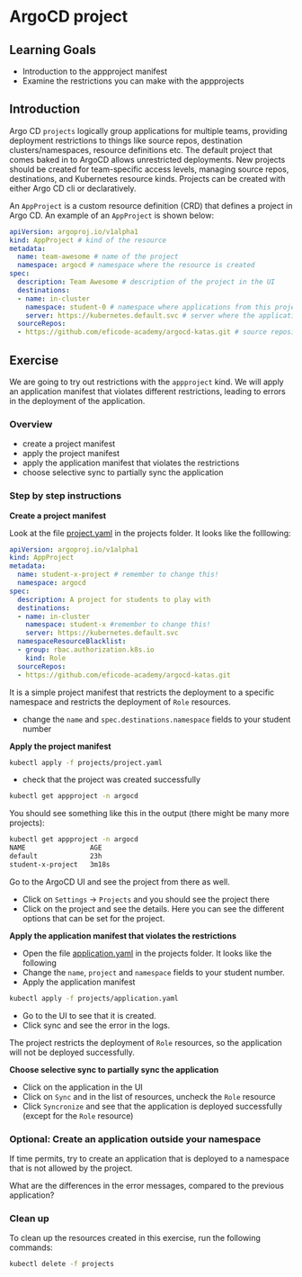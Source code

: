 # ArgoCD project

## Learning Goals

- Introduction to the appproject manifest
- Examine the restrictions you can make with the appprojects

## Introduction

Argo CD `projects` logically group applications for multiple teams, providing deployment restrictions to things like source repos, destination clusters/namespaces, resource definitions etc. 
The default project that comes baked in to ArgoCD allows unrestricted deployments. 
New projects should be created for team-specific access levels, managing source repos, destinations, and Kubernetes resource kinds.
Projects can be created with either Argo CD cli or declaratively.


An `AppProject` is a custom resource definition (CRD) that defines a project in Argo CD. An example of an `AppProject` is shown below:

```yaml
apiVersion: argoproj.io/v1alpha1
kind: AppProject # kind of the resource
metadata:
  name: team-awesome # name of the project
  namespace: argocd # namespace where the resource is created
spec:
  description: Team Awesome # description of the project in the UI
  destinations:
  - name: in-cluster
    namespace: student-0 # namespace where applications from this project can be deployed
    server: https://kubernetes.default.svc # server where the applications can be deployed
  sourceRepos:
  - https://github.com/eficode-academy/argocd-katas.git # source repository where the applications can be deployed from
```

## Exercise

We are going to try out restrictions with the `appproject` kind. We will apply an application manifest that violates different restrictions, leading to errors in the deployment of the application.

### Overview

* create a project manifest
* apply the project manifest
* apply the application manifest that violates the restrictions
* choose selective sync to partially sync the application


### Step by step instructions

**Create a project manifest**

Look at the file [project.yaml](projects/project.yaml) in the projects folder. It looks like the folllowing:

```yaml
apiVersion: argoproj.io/v1alpha1
kind: AppProject
metadata:
  name: student-x-project # remember to change this!
  namespace: argocd
spec:
  description: A project for students to play with
  destinations:
  - name: in-cluster
    namespace: student-x #remember to change this!
    server: https://kubernetes.default.svc
  namespaceResourceBlacklist:
  - group: rbac.authorization.k8s.io
    kind: Role
  sourceRepos:
  - https://github.com/eficode-academy/argocd-katas.git

```

It is a simple project manifest that restricts the deployment to a specific namespace and restricts the deployment of `Role` resources.

- change the `name` and `spec.destinations.namespace` fields to your student number

**Apply the project manifest**

```bash
kubectl apply -f projects/project.yaml
```

- check that the project was created successfully

```bash
kubectl get appproject -n argocd
```

You should see something like this in the output (there might be many more projects):

```bash
kubectl get appproject -n argocd
NAME                AGE
default             23h
student-x-project   3m18s
```

Go to the ArgoCD UI and see the project from there as well.

- Click on `Settings` -> `Projects` and you should see the project there
- Click on the project and see the details. Here you can see the different options that can be set for the project.

**Apply the application manifest that violates the restrictions**

- Open the file [application.yaml](projects/application.yaml) in the projects folder. It looks like the following
- Change the `name`, `project` and `namespace` fields to your student number.
- Apply the application manifest

```bash
kubectl apply -f projects/application.yaml
```

- Go to the UI to see that it is created.
- Click sync and see the error in the logs.

The project restricts the deployment of `Role` resources, so the application will not be deployed successfully.

**Choose selective sync to partially sync the application**

- Click on the application in the UI
- Click on `Sync` and in the list of resources, uncheck the `Role` resource
- Click `Syncronize` and see that the application is deployed successfully (except for the `Role` resource)

### Optional: Create an application outside your namespace

If time permits, try to create an application that is deployed to a namespace that is not allowed by the project.

What are the differences in the error messages, compared to the previous application?


### Clean up

To clean up the resources created in this exercise, run the following commands:

```bash
kubectl delete -f projects 
```

